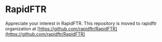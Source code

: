 RapidFTR
========

Appreciate your interest in RapidFTR. This repository is moved to rapidftr organization at [https://github.com/rapidftr/RapidFTR](https://github.com/rapidftr/RapidFTR)